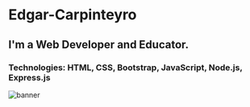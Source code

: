# Edgar-Carpinteyro
## I'm a Web Developer and Educator.
### Technologies: HTML, CSS, Bootstrap, JavaScript, Node.js, Express.js
![banner](https://github.com/Edgar-Carpinteyro/Edgar-Carpinteyro.github.io/blob/7f820e42ce8d46a87f07abe5771bd81118cf8e48/ec-banner.png)

